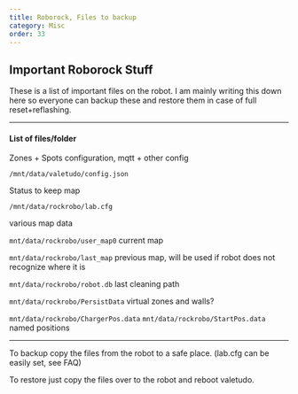 ```yaml
---
title: Roborock, Files to backup
category: Misc
order: 33
---
```

## Important Roborock Stuff

These is a list of important files on the robot. I am mainly writing this down here so everyone can backup these and restore them in case of full reset+reflashing.


***


####  List of files/folder

Zones + Spots configuration, mqtt + other config

`/mnt/data/valetudo/config.json`

Status to keep map

`/mnt/data/rockrobo/lab.cfg`

various map data

`mnt/data/rockrobo/user_map0` current map

`mnt/data/rockrobo/last_map` previous map, will be used if robot does not recognize where it is

`mnt/data/rockrobo/robot.db` last cleaning path

`mnt/data/rockrobo/PersistData` virtual zones and walls?

`mnt/data/rockrobo/ChargerPos.data`
`mnt/data/rockrobo/StartPos.data` named positions

***

To backup copy the files from the robot to a safe place. (lab.cfg can be easily set, see FAQ)

To restore just copy the files over to the robot and reboot valetudo.
